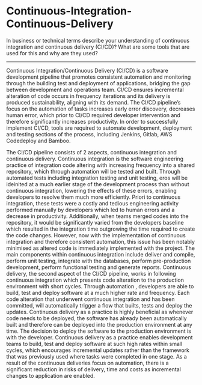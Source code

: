 # Continuous-Integration-Continuous-Delivery

In business or technical terms describe your understanding of continuous integration and continuous delivery (CI/CD)? What are some tools that are used for this and why are they used? 

---------------


Continuous Integration/Continuous Delivery (CI/CD) is a software development pipeline that promotes consistent automation and monitoring through the building test and deployment of applications, bridging the gap between development and operations team. CI/CD ensures incremental alteration of code occurs in frequency iterations and its delivery is produced sustainability, aligning with its demand. The CI/CD pipeline’s focus on the automation of tasks increases early error discovery, decreases human error, which prior to CI/CD required developer intervention and therefore significantly increases productivity. In order to successfully implement CI/CD, tools are required to automate development, deployment and testing sections of the process, including Jenkins, Gitlab, AWS Codedeploy and Bamboo. 

The CI/CD pipeline consists of 2 aspects, continuous integration and continuous delivery. Continuous integration is the software engineering practice of integration code altering with increasing frequency into a shared repository, which through automation will be tested and built. Through automated tests including integration testing and unit testing, eros will be ideinited at a much earlier stage of the development process than without continuous integration, lowering the effects of these errors, enabling developers to resolve them much more efficiently. Priori to continuous integration, these tests were a costly and tedious engineering activity performed manually by developers which led to human errors and a decrease in productivity. Additionally, when teams merged codes into the repository, it would be significantly varied from the developers baseline which resulted in the integration time outgrowing the time required to create the code changes. However, now with the implementation of continuous integration and therefore consistent automation, this issue has been notably minimised as altered code is immediately implemented with the project. The main components within continuous integration include deliver and compile, perform unit testing, integrate with the databases, perform pre-production development, perform functional testing and generate reports. Continuous delivery, the second aspect of the CI/CD pipeline, works in following continuous integration which presents code alteration to the production environment with short cycles. Through automation , developers are able to build, test and deploy software at a much higher rate and frequency. Each code alteration that underwent continuous integration and has been committed, will automatically trigger a flow that builts, tests and deploy the updates. Continuous delivery as a practice is highly beneficial as whenever code needs to be deployed, the software has already been automatically built and therefore can be deployed into the production environment at any time. The decision to deploy the software to the production environment is with the developer. Continuous delivery as a  practice enables development teams to build, test and deploy software at such high rates within small cycles, which encourages incremental updates rather than the framework that was previously used where tasks were completed in one stage. As a result of the continuous deliveries focus on automation, there is a significant reduction in risks of delivery, time and costs as incremental changes to application are enabled. 
